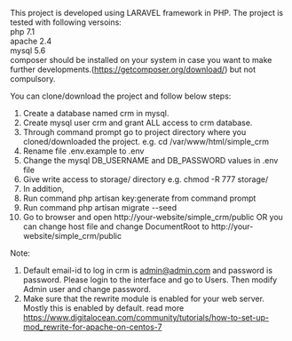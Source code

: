 This project is developed using LARAVEL framework in PHP.
The project is tested with following versoins:
<br/>php 7.1
<br/>apache 2.4
<br/>mysql 5.6
<br/>composer should be installed on your system in case you want to make further developments.(https://getcomposer.org/download/) but not compulsory.

You can clone/download the project and follow below steps:
1. Create a database named crm in mysql.
2. Create mysql user crm and grant ALL access to crm database.
3. Through command prompt go to project directory where you cloned/downloaded the project. e.g. cd /var/www/html/simple_crm
4. Rename file .env.example to .env
5. Change the mysql DB_USERNAME and DB_PASSWORD values in .env file
6. Give write access to storage/ directory e.g. chmod -R 777 storage/
7. In addition, 
8. Run command php artisan key:generate from command prompt
9. Run command php artisan migrate --seed
10. Go to browser and open http://your-website/simple_crm/public OR you can change host file and change DocumentRoot to http://your-website/simple_crm/public

Note: 
1. Default email-id to log in crm is admin@admin.com and password is password. Please login to the interface and go to Users. Then modify Admin user and change password.
2. Make sure that the rewrite module is enabled for your web server. Mostly this is enabled by default. read more
https://www.digitalocean.com/community/tutorials/how-to-set-up-mod_rewrite-for-apache-on-centos-7
